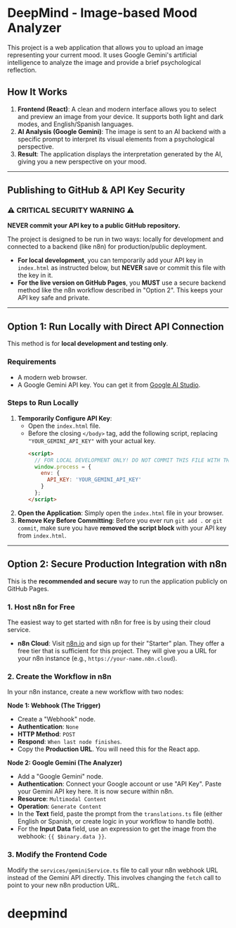 # DeepMind - Image-based Mood Analyzer

This project is a web application that allows you to upload an image representing your current mood. It uses Google Gemini's artificial intelligence to analyze the image and provide a brief psychological reflection.

## How It Works

1.  **Frontend (React)**: A clean and modern interface allows you to select and preview an image from your device. It supports both light and dark modes, and English/Spanish languages.
2.  **AI Analysis (Google Gemini)**: The image is sent to an AI backend with a specific prompt to interpret its visual elements from a psychological perspective.
3.  **Result**: The application displays the interpretation generated by the AI, giving you a new perspective on your mood.

---

## Publishing to GitHub & API Key Security

### :warning: CRITICAL SECURITY WARNING :warning:
**NEVER commit your API key to a public GitHub repository.**

The project is designed to be run in two ways: locally for development and connected to a backend (like n8n) for production/public deployment.

- **For local development**, you can temporarily add your API key in `index.html` as instructed below, but **NEVER** save or commit this file with the key in it.
- **For the live version on GitHub Pages**, you **MUST** use a secure backend method like the n8n workflow described in "Option 2". This keeps your API key safe and private.

---

## Option 1: Run Locally with Direct API Connection

This method is for **local development and testing only**.

### Requirements

*   A modern web browser.
*   A Google Gemini API key. You can get it from [Google AI Studio](https://aistudio.google.com/app/apikey).

### Steps to Run Locally

1.  **Temporarily Configure API Key**: 
    *   Open the `index.html` file.
    *   Before the closing `</body>` tag, add the following script, replacing `"YOUR_GEMINI_API_KEY"` with your actual key.
        ```html
        <script>
          // FOR LOCAL DEVELOPMENT ONLY! DO NOT COMMIT THIS FILE WITH THE KEY.
          window.process = {
            env: {
              API_KEY: 'YOUR_GEMINI_API_KEY'
            }
          };
        </script>
        ```
2.  **Open the Application**: Simply open the `index.html` file in your browser.
3.  **Remove Key Before Committing**: Before you ever run `git add .` or `git commit`, make sure you have **removed the script block** with your API key from `index.html`.

---

## Option 2: Secure Production Integration with n8n

This is the **recommended and secure** way to run the application publicly on GitHub Pages.

### 1. Host n8n for Free

The easiest way to get started with n8n for free is by using their cloud service.

*   **n8n Cloud**: Visit [n8n.io](https://n8n.io/) and sign up for their "Starter" plan. They offer a free tier that is sufficient for this project. They will give you a URL for your n8n instance (e.g., `https://your-name.n8n.cloud`).

### 2. Create the Workflow in n8n

In your n8n instance, create a new workflow with two nodes:

**Node 1: Webhook (The Trigger)**
*   Create a "Webhook" node.
*   **Authentication**: `None`
*   **HTTP Method**: `POST`
*   **Respond**: `When last node finishes`.
*   Copy the **Production URL**. You will need this for the React app.

**Node 2: Google Gemini (The Analyzer)**
*   Add a "Google Gemini" node.
*   **Authentication**: Connect your Google account or use "API Key". Paste your Gemini API key here. It is now secure within n8n.
*   **Resource**: `Multimodal Content`
*   **Operation**: `Generate Content`
*   In the **Text** field, paste the prompt from the `translations.ts` file (either English or Spanish, or create logic in your workflow to handle both).
*   For the **Input Data** field, use an expression to get the image from the webhook: `{{ $binary.data }}`.

### 3. Modify the Frontend Code

Modify the `services/geminiService.ts` file to call your n8n webhook URL instead of the Gemini API directly. This involves changing the `fetch` call to point to your new n8n production URL.
# deepmind
